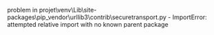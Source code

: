 problem in projet\venv\Lib\site-packages\pip\_vendor\urllib3\contrib\securetransport.py - ImportError: attempted relative import with no known parent package
